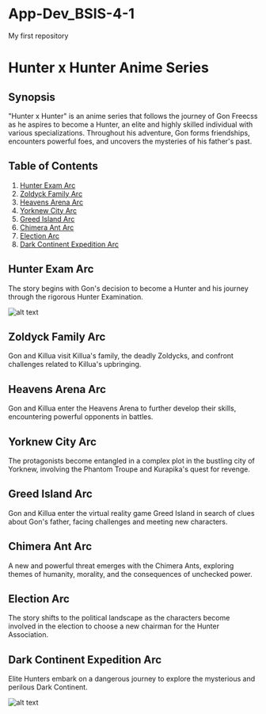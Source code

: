 # App-Dev_BSIS-4-1
My first repository

# Hunter x Hunter Anime Series

## Synopsis

"Hunter x Hunter" is an anime series that follows the journey of Gon Freecss as he aspires to become a Hunter, an elite and highly skilled individual with various specializations. Throughout his adventure, Gon forms friendships, encounters powerful foes, and uncovers the mysteries of his father's past.

## Table of Contents

1. [Hunter Exam Arc](#hunter-exam-arc)
2. [Zoldyck Family Arc](#zoldyck-family-arc)
3. [Heavens Arena Arc](#heavens-arena-arc)
4. [Yorknew City Arc](#yorknew-city-arc)
5. [Greed Island Arc](#greed-island-arc)
6. [Chimera Ant Arc](#chimera-ant-arc)
7. [Election Arc](#election-arc)
8. [Dark Continent Expedition Arc](#dark-continent-expedition-arc)

## Hunter Exam Arc

The story begins with Gon's decision to become a Hunter and his journey through the rigorous Hunter Examination.

![alt text](image.jpg)

## Zoldyck Family Arc

Gon and Killua visit Killua's family, the deadly Zoldycks, and confront challenges related to Killua's upbringing.

## Heavens Arena Arc

Gon and Killua enter the Heavens Arena to further develop their skills, encountering powerful opponents in battles.

## Yorknew City Arc

The protagonists become entangled in a complex plot in the bustling city of Yorknew, involving the Phantom Troupe and Kurapika's quest for revenge.

## Greed Island Arc

Gon and Killua enter the virtual reality game Greed Island in search of clues about Gon's father, facing challenges and meeting new characters.

## Chimera Ant Arc

A new and powerful threat emerges with the Chimera Ants, exploring themes of humanity, morality, and the consequences of unchecked power.

## Election Arc

The story shifts to the political landscape as the characters become involved in the election to choose a new chairman for the Hunter Association.

## Dark Continent Expedition Arc

Elite Hunters embark on a dangerous journey to explore the mysterious and perilous Dark Continent.

![alt text](![hxh](https://github.com/Lei908/App-Dev-BSIS-4-1/assets/159739155/3ceccaf6-5a8c-4887-9a48-3b74147e6c7f)
)

